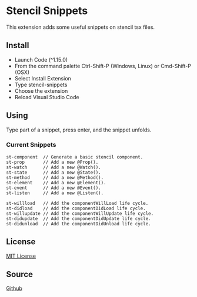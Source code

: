 # Stencil Snippets

This extension adds some useful snippets on stencil tsx files.

## Install

- Launch Code (^1.15.0)
- From the command palette Ctrl-Shift-P (Windows, Linux) or Cmd-Shift-P (OSX)
- Select Install Extension
- Type stencil-snippets
- Choose the extension
- Reload Visual Studio Code

## Using

Type part of a snippet, press enter, and the snippet unfolds.

### Current Snippets

```
st-component  // Generate a basic stencil component.
st-prop       // Add a new @Prop().
st-watch      // Add a new @Watch().
st-state      // Add a new @State().
st-method     // Add a new @Method().
st-element    // Add a new @Element().
st-event      // Add a new @Event().
st-listen     // Add a new @Listen().

st-willload   // Add the componentWillLoad life cycle.
st-didload    // Add the componentDidLoad life cycle.
st-willupdate // Add the componentWillUpdate life cycle.
st-didupdate  // Add the componentDidUpdate life cycle.
st-didunload  // Add the componentDidUnload life cycle.
```

## License

[MIT License](https://github.com/Fdom92/stencil-snippets/blob/master/LICENSE)

## Source

[Github](https://github.com/Fdom92/stencil-snippets)